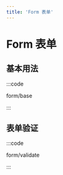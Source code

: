 ```yaml
---
title: 'Form 表单'
---
```


# Form 表单

## 基本用法

:::code

form/base

:::

## 表单验证

:::code

form/validate

:::

<script lang="ts">
export default {
  name: 'DocsInput'
}
</script>

<script setup lang="ts">
import FormBase from 'docs/demo/form/base.vue'
import FormValidate from 'docs/demo/form/validate.vue'
</script>